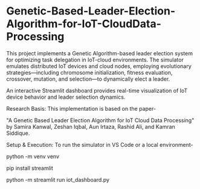 # Genetic-Based-Leader-Election-Algorithm-for-IoT-CloudData-Processing

This project implements a Genetic Algorithm-based leader election system for optimizing task delegation in IoT-cloud environments. 
The simulator emulates distributed IoT devices and cloud nodes, employing evolutionary strategies—including chromosome initialization, fitness evaluation, crossover, mutation, and selection—to dynamically elect a leader.

An interactive Streamlit dashboard provides real-time visualization of IoT device behavior and leader selection dynamics.

Research Basis:
 This implementation is based on the paper-

"A Genetic Based Leader Election Algorithm for IoT Cloud Data Processing"
by Samira Kanwal, Zeshan Iqbal, Aun Irtaza, Rashid Ali, and Kamran Siddique.

Setup & Execution:
 To run the simulator in VS Code or a local environment-

python -m venv venv

pip install streamlit

python -m streamlit run iot_dashboard.py
